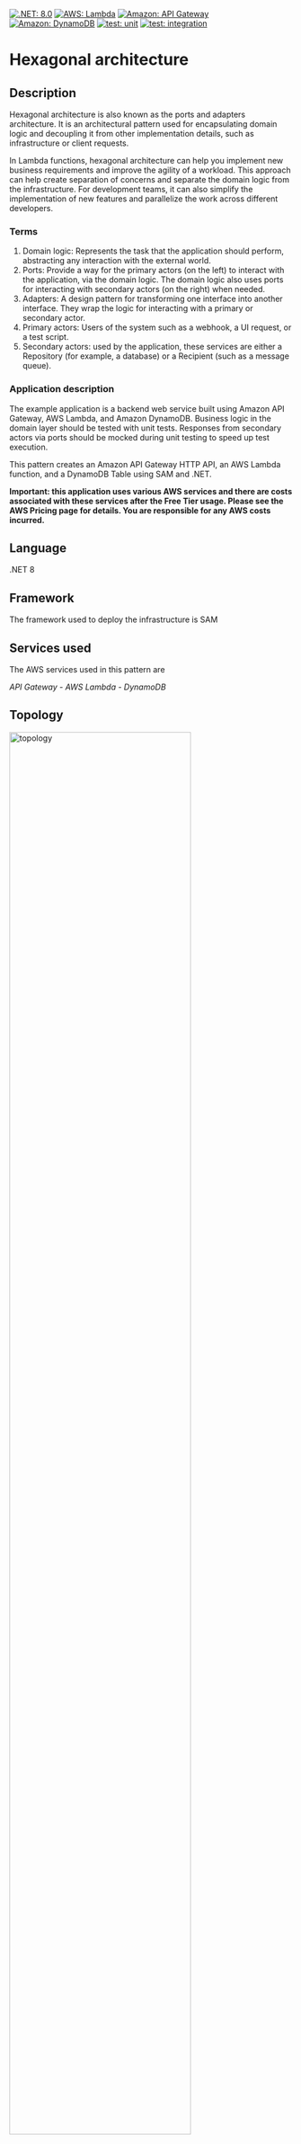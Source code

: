 [![.NET: 8.0](https://img.shields.io/badge/.NET-8.0-Green)](https://img.shields.io/badge/.NET-6.0-Green)
[![AWS: Lambda](https://img.shields.io/badge/AWS-Lambda-blueviolet)](https://img.shields.io/badge/AWS-Lambda-blueviolet)
[![Amazon: API Gateway](https://img.shields.io/badge/Amazon-API%20Gateway-blueviolet)]()
[![Amazon: DynamoDB](https://img.shields.io/badge/Amazon-DynamoDB-blueviolet)]()
[![test: unit](https://img.shields.io/badge/Test-Unit-blue)](https://img.shields.io/badge/Test-Unit-blue)
[![test: integration](https://img.shields.io/badge/Test-Integration-yellow)](https://img.shields.io/badge/Test-Integration-yellow)

# Hexagonal architecture

## Description

Hexagonal architecture is also known as the ports and adapters architecture. It is an architectural pattern used for encapsulating domain logic and decoupling it from other implementation details, such as infrastructure or client requests. 

In Lambda functions, hexagonal architecture can help you implement new business requirements and improve the agility of a workload. This approach can help create separation of concerns and separate the domain logic from the infrastructure. For development teams, it can also simplify the implementation of new features and parallelize the work across different developers.

### Terms
1. Domain logic: Represents the task that the application should perform, abstracting any interaction with the external world.
2. Ports: Provide a way for the primary actors (on the left) to interact with the application, via the domain logic. The domain logic also uses ports for interacting with secondary actors (on the right) when needed.
3. Adapters: A design pattern for transforming one interface into another interface. They wrap the logic for interacting with a primary or secondary actor.
4. Primary actors: Users of the system such as a webhook, a UI request, or a test script.
5. Secondary actors: used by the application, these services are either a Repository (for example, a database) or a Recipient (such as a message queue).

### Application description
The example application is a backend web service built using Amazon API Gateway, AWS Lambda, and Amazon DynamoDB. Business logic in the domain layer should be tested with unit tests. Responses from secondary actors via ports should be mocked during unit testing to speed up test execution. 

This pattern creates an Amazon API Gateway HTTP API, an AWS Lambda function, and a DynamoDB Table using SAM and .NET.

**Important: this application uses various AWS services and there are costs associated with these services after the Free Tier usage. Please see the AWS Pricing page for details. You are responsible for any AWS costs incurred.**

## Language
.NET 8

## Framework
The framework used to deploy the infrastructure is SAM

## Services used
The AWS services used in this pattern are

*API Gateway - AWS Lambda - DynamoDB*

## Topology

<img src="./img/hexagonal-architecture.png" alt="topology" width="80%"/>


## Instructions

### Sign up for 3rd party service
We need a 3rd party service to retrieve real-time currencies value for this example, you can use a service like [fixer.io](https://fixer.io/), Create a free account and get the API Key used for consume the API

* In the solution folder update [serverless.template](./serverless.template) file, replace ```<INSERT API KEY>``` with the fixer.io API Key.
* In the integration test folder update [HttpClientFixtrue.cs](./tests/GetStock.IntegrationTests/Fixtures/HttpClientFixture.cs) - replace ```<INSERT API KEY>``` with the fixture.io API key.

### Deploy to AWS
The SAM template contains all the information to deploy AWS resources (an API Gateway, Lambda function and a DynamoDB table) and also the permission required by these services to communicate.
The AWS SAM CLI is used to deploy the application. When working through the `sam deploy --guided` take note of the stack name used.

```
sam build
sam deploy --guided
```

After the stack is created you can access the follow routes on the API to perform different CRUD actions:

#### GET /stock/{StockID}

Get specific stack price in multiple currencies

### Fill DynamoDB data

Create or update a product in the database, the API expects the below payload:

```json
{
    "StockId": "my-unique-id",    
    "Value": 10
}
```

## Cleanup

Run the given command to delete the resources that were created. It might take some time for the CloudFormation stack to get deleted.
```
sam delete
```

## Project Structure

The solution is split down into 3 projects:

- [GetStock](./src/GetStock/) *Contains all of the application's business/domain logic*
- [GetStock.UnitTest](./tests/GetStock.UnitTest/) *Contains unit tests that test logic without external dependencies*
- [GetStock.IntegrationTest](./tests/GetStock.IntegrationTest/) * Contains tests that require external dependencies.    

## Automated Tests
The source code for this sample includes automated unit and integration tests. [xUnit](https://xunit.net/) is the primary test framework used to write these tests. A few other libraries and frameworks are used depending on the test case pattern. Please see below.

### Unit Tests 

## [CurrencyConverterTests.cs](./tests/GetStock.UnitTest/Adapters/CurrencyConverterTests.cs)
The goal of these unit tests is to test the CurrencyConverterHttpClient adapter. 

It uses [FakeItEasy](https://fakeiteasy.github.io/) for the mocking framework. The `IHttpClient` interface is mocked.

```c#
[Fact]
public async Task GetCurrencies_returnFailure_returnEmptyList()
{
    var fakeClient = A.Fake<IHttpClient>();
    A.CallTo(() => fakeClient.GetAsync(A<string>._))
        .Returns(Task.FromResult(
    @"{
  ""base"": ""EUR"",
  ""date"": ""2023-01-24"",
  ""rates"": {    
    ""USD"": 1.2345
  },
  ""success"": false,
  ""timestamp"": 1674556804
}"
    ));

    var target = new CurrencyConverterHttpClient(fakeClient);
    var result = await target.GetCurrencies("", Array.Empty<string>());
    var expected = new Dictionary<string, double> { };

    Assert.Equal(expected, result);
}
```

## [StockLogicTests](../hexagonal-architecture/tests/GetStock.UnitTest/Domains/StockLogicTests.cs)

The goal of these unit tests is to test the application's business logic. 
It uses [FakeItEasy](https://fakeiteasy.github.io/) mocking framework with [AutoFake](https://autofac.readthedocs.io/en/latest/integration/fakeiteasy.html) as an automocking container.
Using automocking we can reduce the amount of initialization code needed to set up multiple external dependencies needed for the tests

```c#
[Fact]
public async Task RetrieveStockValuesAsync_StockNotFound_ReturnEmptyList()
{
    using var fake = new AutoFake();

    var fakeStockDb = fake.Resolve<IStockDB>();
    A.CallTo(() => fakeStockDb.GetStockValueAsync(A<string>._))
        .Throws<StockNotFoundException>();

    var target = fake.Resolve<StockLogic>();

    var result = await target.RetrieveStockValuesAsync("stock-1");

    var expected = new StockWithCurrencies("stock-1", Array.Empty<KeyValuePair<string, double>>());

    result.Should().BeEquivalentTo(expected);
}
```

## [FunctionTests.cs](./tests/GetStock.UnitTest/FunctionsTests.cs)
The goal of these unit tests is to test the lambda function entry point. 

It uses [FakeItEasy](https://fakeiteasy.github.io/) mocking framework with [AutoFake](https://autofac.readthedocs.io/en/latest/integration/fakeiteasy.html) as an automocking container.
Using automocking we can reduce the amount of initialization code needed to set up multiple external dependencies needed for the tests

A custom class following the builder pattern is used to [build the API request](./tests/GetStock.UnitTest/Builder/APIGatewayProxyRequestBuilder.cs) to be sent into the handler.

```c#
[Fact]
public void GetStockById_stockIdInPath_callFunctionHandler()
{
    using var autoFake = new AutoFake();

    autoFake.Provide<IHttpHandler, HttpHandler>();

    var target = autoFake.Resolve<Functions>();

    var testLambdaContext = new TestLambdaContext();

    var request = new ApiGatewayProxyRequestBuilder()
        .PathParamter("StockId", "stock-1")
        .Build();

    var result = target.GetStockById(request, testLambdaContext);

    var fakeLogic = autoFake.Resolve<IStockLogic>();

    Assert.Multiple(
            () => result.StatusCode.Should().Be(200),
            () => A.CallTo(() => fakeLogic.RetrieveStockValuesAsync("stock-1")).MustHaveHappened()
        );
}
```

### Integration Tests 
The goal of these tests is to test work along with external dependencies. In a hexagonal architecture these dependencies are called *adapters*. This sample has two such dependencies we need to test:
* [External http based API](./tests/GetStock.IntegrationTest/Adapters/HttpClientTests.cs)
* [DynamoDB table](./tests/GetStock.IntegrationTest/Adapters/StockDynamoDbTests.cs)

Test fixtures has been implemented to setup and teardown these dependencies and remove boilerplate code fomr the tests.
* [HttpClientFixture.cs](./tests/GetStock.IntegrationTest/Fixtures/HttpClientFixture.cs) create a client to send and receive information from 3rd party API and dispose it after test run.
* [DynamoDbTestBase.cs](./tests/GetStock.IntegrationTest/Fixtures/DynamoDbTestBase.cs) create a client to read and store data in dynamoDB, the dynamoDB integration tests can run using [DynamoDB Local](https://docs.aws.amazon.com/amazondynamodb/latest/developerguide/DynamoDBLocal.DownloadingAndRunning.html) or using a real dynamoDb table on AWS. Choosing between the two options is done by setting ```RUN_LOCAL_DB``` on [using.cs](./tests/GetStock.IntegrationTest/Usings.cs)

### 3rd party API tests
[HttpClientTests](./tests/GetStock.IntegrationTest/Adapters/HttpClientTests.cs)
The goal of this test is to demonstrate a test that runs against a 3rd party api. The test interacts with an external service directly and tests the expected responses returned by the API. Before running this test, update the api key in [HttpClientFixture](./tests/GetStock.IntegrationTest/Fixtures/HttpClientFixture.cs).

It uses the [IClassFixture](https://xunit.net/docs/shared-context) feature of [xUnit](https://xunit.net/) to perform setup and teardown logic. The setup code creates an HttpClient with the endpoint url.

### DynamoDB tests
[StockDynamoDbTests](./tests/GetStock.IntegrationTest/Adapters/StockDynamoDbTests.cs)
The goal of these tests is to demonstrate tests that runs against DynamoDB. The test interacts with DynamoDB directly either using a local emulator or the DynamoDB table hosted in AWS. 

To run this test locally you will need to install Docker on the dev machine. To run the tests using your AWS account resources will need to be deployed using the steps in the `Deployment Commands` section above.

It uses the [IClassFixture](https://xunit.net/docs/shared-context) feature of [xUnit](https://xunit.net/) to perform setup and teardown logic. The setup code creates an DynamoDB client with the endpoint url.

## Requirements

* [Create an AWS account](https://portal.aws.amazon.com/gp/aws/developer/registration/index.html) if you do not already have one and log in. The IAM user that you use must have sufficient permissions to make necessary AWS service calls and manage AWS resources.
* [AWS CLI](https://docs.aws.amazon.com/cli/latest/userguide/install-cliv2.html) installed and configured
* [Git Installed](https://git-scm.com/book/en/v2/Getting-Started-Installing-Git)
* [AWS Serverless Application Model](https://docs.aws.amazon.com/serverless-application-model/latest/developerguide/serverless-sam-cli-install.html) (AWS SAM) installed
* [.NET 8](https://dotnet.microsoft.com/en-us/download/dotnet) installed
* [Fixer.io -  3rd party service to retrieve real-time currencies value for this example](https://fixer.io/)